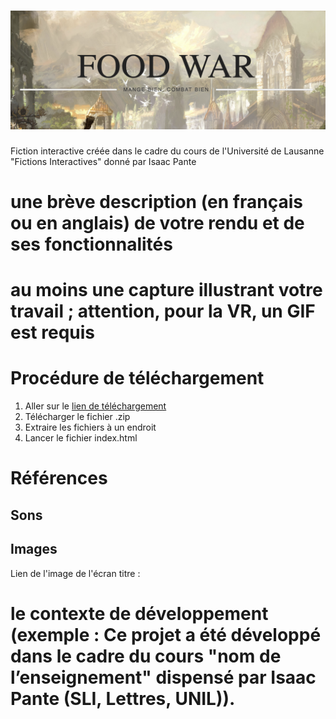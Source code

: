# ![Food War Title](./Images/title.png)
Fiction interactive créée dans le cadre du cours de l'Université de Lausanne "Fictions Interactives" donné par Isaac Pante


# une brève description (en français ou en anglais) de votre rendu et de ses fonctionnalités



# au moins une capture illustrant votre travail ; attention, pour la VR, un GIF est requis




# Procédure de téléchargement
1. Aller sur le [lien de téléchargement](https://tatsumakyy.itch.io/food-war/download/3ugLT7o5MnQXU7PS1hj1H9Q1BxVzseQeTOCNDz_H)
2. Télécharger le fichier .zip
3. Extraire les fichiers à un endroit
4. Lancer le fichier index.html


# Références
## Sons

## Images
Lien de l'image de l'écran titre : 



# le contexte de développement (exemple : Ce projet a été développé dans le cadre du cours "nom de l’enseignement" dispensé par Isaac Pante (SLI, Lettres, UNIL)).




